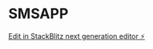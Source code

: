 # SMSAPP

[Edit in StackBlitz next generation editor ⚡️](https://stackblitz.com/~/github.com/Brettk80/SMSAPP)